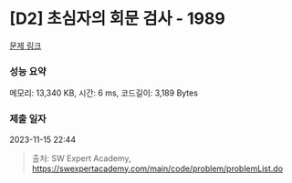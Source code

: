 # [D2] 초심자의 회문 검사 - 1989 

[문제 링크](https://swexpertacademy.com/main/code/problem/problemDetail.do?contestProbId=AV5PyTLqAf4DFAUq) 

### 성능 요약

메모리: 13,340 KB, 시간: 6 ms, 코드길이: 3,189 Bytes

### 제출 일자

2023-11-15 22:44



> 출처: SW Expert Academy, https://swexpertacademy.com/main/code/problem/problemList.do